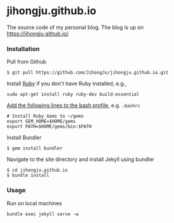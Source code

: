 # jihongju.github.io
The source code of my personal blog. The blog is up on https://jihongju.github.io/.


### Installation

Pull from Github

```
$ git pull https://github.com/JihongJu/jihongju.github.io.git
```

Install [Ruby](https://www.ruby-lang.org/en/documentation/installation/) if you don't have Ruby installed, e.g.,

```
sudo apt-get install ruby ruby-dev build-essential
```


[Add the following lines to the bash profile](https://jekyllrb.com/docs/installation/ubuntu/), e.g. `.bashrc`
```
# Install Ruby Gems to ~/gems
export GEM_HOME=$HOME/gems
export PATH=$HOME/gems/bin:$PATH
```

Install Bundler

```
$ gem install bundler
```

Navigate to the site directory and install Jekyll using bundler

```
$ cd jihongju.github.io
$ bundle install
```


### Usage

Run on local machines

```
bundle exec jekyll serve -w
```
